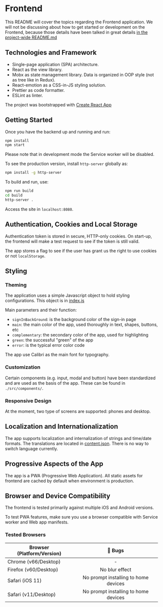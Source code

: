 # Frontend

This README will cover the topics regarding the Frontend application. We will not be discussing about how to get started or development on the Frontend, because those details have been talked in great details [in the project-wide README.md](/README.md)

## Technologies and Framework

*   Single-page application (SPA) architecture.
*   React as the view library.
*   Mobx as state management library. Data is organized in OOP style (not as tree like in Redux).
*   React-emotion as a CSS-in-JS styling solution.
*   Prettier as code formatter.
*   ESLint as linter.

The project was bootstrapped with [Create React App](https://github.com/facebook/create-react-app)

## Getting Started

Once you have the backend up and running and run:

```bash
npm install
npm start
```

Please note that in development mode the Service worker will be disabled.

To see the production version, install `http-server` globally as:

```bash
npm install -g http-server
```

To build and run, use:

```bash
npm run build
cd build
http-server .
```

Access the site in `localhost:8080`.

## Authentication, Cookies and Local Storage

Authentication token is stored in secure, HTTP-only cookies. On start-up, the frontend will make a test request to see if the token is still valid.

The app stores a flag to see if the user has grant us the right to use cookies or not `localStorage`.

## Styling

### Theming

The application uses a simple Javascript object to hold styling configurations. This object is in [index.js](./src/index.js)

Main parameters and their function:

*   `signInBackGround`: is the background color of the sign-in page
*   `main`: the main color of the app, used thoroughly in text, shapes, buttons, etc
*   `complementary`: the secondary color of the app, used for highlighting
*   `green`: the successful "green" of the app
*   `error`: is the typical error color code

The app use Calibri as the main font for typography.

### Customization

Certain components (e.g. input, modal and button) have been standardized and are used as the basis of the app. These can be found in `./src/components/`.

### Responsive Design

At the moment, two type of screens are supported: phones and desktop.

## Localization and Internationalization

The app supports localization and internalization of strings and time/date formats. The translations are located in [content.json](./src/stores/content.json). There is no way to switch language currently.

## Progressive Aspects of the App

The app is a PWA (Progressive Web Application). All static assets for frontend are cached by default when environment is production.

## Browser and Device Compatibility

The frontend is tested primarily against multiple iOS and Android versions.

To test PWA features, make sure you use a browser compatible with Service worker and Web app manifests.

### Tested Browsers

| Browser (Platform/Version) |               🐛 Bugs                |
| -------------------------- | :----------------------------------: |
| Chrome (v66/Desktop)       |                  -                   |
| Firefox (v60/Desktop)      |            No blur effect            |
| Safari (iOS 11)            | No prompt installing to home devices |
| Safari (v11/Desktop)       | No prompt installing to home devices |
